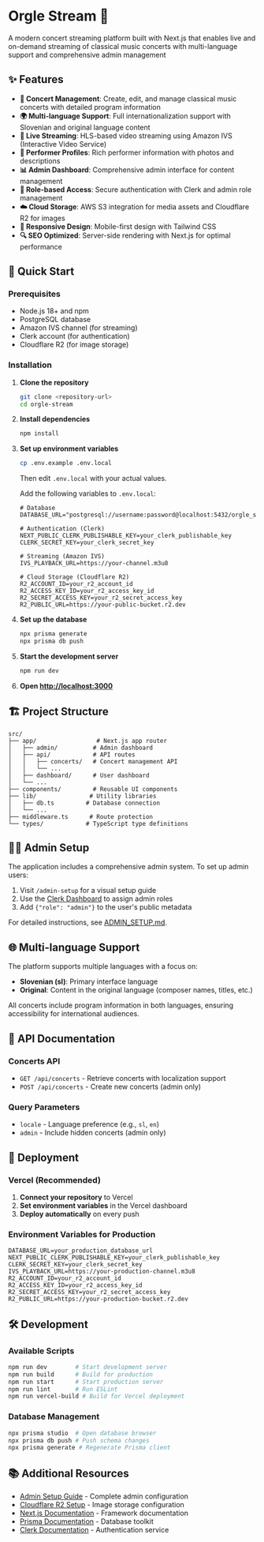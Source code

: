 # Orgle Stream 🎼

A modern concert streaming platform built with Next.js that enables live and on-demand streaming of classical music concerts with multi-language support and comprehensive admin management

## ✨ Features

- **🎵 Concert Management**: Create, edit, and manage classical music concerts with detailed program information
- **🌍 Multi-language Support**: Full internationalization support with Slovenian and original language content
- **🎥 Live Streaming**: HLS-based video streaming using Amazon IVS (Interactive Video Service)
- **👥 Performer Profiles**: Rich performer information with photos and descriptions
- **📊 Admin Dashboard**: Comprehensive admin interface for content management
- **🔐 Role-based Access**: Secure authentication with Clerk and admin role management
- **☁️ Cloud Storage**: AWS S3 integration for media assets and Cloudflare R2 for images
- **📱 Responsive Design**: Mobile-first design with Tailwind CSS
- **🔍 SEO Optimized**: Server-side rendering with Next.js for optimal performance

## 🚀 Quick Start

### Prerequisites

- Node.js 18+ and npm
- PostgreSQL database
- Amazon IVS channel (for streaming)
- Clerk account (for authentication)
- Cloudflare R2 (for image storage)

### Installation

1. **Clone the repository**
   ```bash
   git clone <repository-url>
   cd orgle-stream
   ```

2. **Install dependencies**
   ```bash
   npm install
   ```

3. **Set up environment variables**
   ```bash
   cp .env.example .env.local
   ```

   Then edit `.env.local` with your actual values.

   Add the following variables to `.env.local`:
   ```env
   # Database
   DATABASE_URL="postgresql://username:password@localhost:5432/orgle_stream"

   # Authentication (Clerk)
   NEXT_PUBLIC_CLERK_PUBLISHABLE_KEY=your_clerk_publishable_key
   CLERK_SECRET_KEY=your_clerk_secret_key

   # Streaming (Amazon IVS)
   IVS_PLAYBACK_URL=https://your-channel.m3u8

   # Cloud Storage (Cloudflare R2)
   R2_ACCOUNT_ID=your_r2_account_id
   R2_ACCESS_KEY_ID=your_r2_access_key_id
   R2_SECRET_ACCESS_KEY=your_r2_secret_access_key
   R2_PUBLIC_URL=https://your-public-bucket.r2.dev
   ```

4. **Set up the database**
   ```bash
   npx prisma generate
   npx prisma db push
   ```

5. **Start the development server**
   ```bash
   npm run dev
   ```

6. **Open [http://localhost:3000](http://localhost:3000)**

## 🏗️ Project Structure

```
src/
├── app/                 # Next.js app router
│   ├── admin/          # Admin dashboard
│   ├── api/            # API routes
│   │   ├── concerts/   # Concert management API
│   │   └── ...
│   ├── dashboard/      # User dashboard
│   └── ...
├── components/         # Reusable UI components
├── lib/               # Utility libraries
│   ├── db.ts         # Database connection
│   └── ...
├── middleware.ts      # Route protection
└── types/            # TypeScript type definitions
```

## 👨‍💼 Admin Setup

The application includes a comprehensive admin system. To set up admin users:

1. Visit `/admin-setup` for a visual setup guide
2. Use the [Clerk Dashboard](https://dashboard.clerk.com) to assign admin roles
3. Add `{"role": "admin"}` to the user's public metadata

For detailed instructions, see [ADMIN_SETUP.md](./ADMIN_SETUP.md).

## 🌐 Multi-language Support

The platform supports multiple languages with a focus on:
- **Slovenian (sl)**: Primary interface language
- **Original**: Content in the original language (composer names, titles, etc.)

All concerts include program information in both languages, ensuring accessibility for international audiences.

## 📡 API Documentation

### Concerts API

- `GET /api/concerts` - Retrieve concerts with localization support
- `POST /api/concerts` - Create new concerts (admin only)

### Query Parameters

- `locale` - Language preference (e.g., `sl`, `en`)
- `admin` - Include hidden concerts (admin only)

## 🚢 Deployment

### Vercel (Recommended)

1. **Connect your repository** to Vercel
2. **Set environment variables** in the Vercel dashboard
3. **Deploy automatically** on every push

### Environment Variables for Production

```env
DATABASE_URL=your_production_database_url
NEXT_PUBLIC_CLERK_PUBLISHABLE_KEY=your_clerk_publishable_key
CLERK_SECRET_KEY=your_clerk_secret_key
IVS_PLAYBACK_URL=https://your-production-channel.m3u8
R2_ACCOUNT_ID=your_r2_account_id
R2_ACCESS_KEY_ID=your_r2_access_key_id
R2_SECRET_ACCESS_KEY=your_r2_secret_access_key
R2_PUBLIC_URL=https://your-production-bucket.r2.dev
```

## 🛠️ Development

### Available Scripts

```bash
npm run dev        # Start development server
npm run build      # Build for production
npm run start      # Start production server
npm run lint       # Run ESLint
npm run vercel-build # Build for Vercel deployment
```

### Database Management

```bash
npx prisma studio  # Open database browser
npx prisma db push # Push schema changes
npx prisma generate # Regenerate Prisma client
```

## 📚 Additional Resources

- [Admin Setup Guide](./ADMIN_SETUP.md) - Complete admin configuration
- [Cloudflare R2 Setup](./R2_SETUP.md) - Image storage configuration
- [Next.js Documentation](https://nextjs.org/docs) - Framework documentation
- [Prisma Documentation](https://www.prisma.io/docs) - Database toolkit
- [Clerk Documentation](https://docs.clerk.com) - Authentication service

